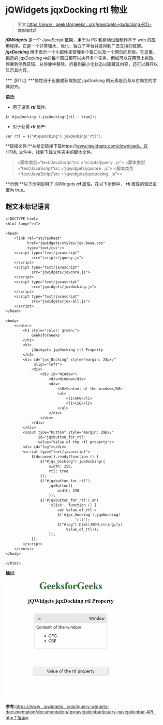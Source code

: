 # jQWidgets jqxDocking rtl 物业

> 原文:[https://www . geeksforgeeks . org/jqwidgets-jqxdocking-RTL-property/](https://www.geeksforgeeks.org/jqwidgets-jqxdocking-rtl-property/)

***jQWidgets*** 是一个 JavaScript 框架，用于为 PC 和移动设备制作基于 web 的应用程序。它是一个非常强大、优化、独立于平台并且得到广泛支持的框架。 ***jqxDocking*** 用于表示一个小部件来管理多个窗口以及一个网页的布局。在这里，指定的 jqxDocking 中的每个窗口都可以执行多个任务，例如可以在网页上拖动、停靠到停靠区域、从停靠中移除、折叠到最小化状态以隐藏其内容，还可以展开以显示其内容。

***【RTL】***属性用于设置或获取指定 jqxDocking 的元素是否与从右向左的字体对齐。

**语法:**

*   用于设置 ***rtl*** 属性:

```
$('#jqxDocking').jqxDocking({rtl : true});  
```

*   对于获得 ***rtl*** 房产:

```
var rtl = $('#jqxDocking').jqxDocking('rtl'); 
```

**链接文件:**从给定链接下载https://www.jqwidgets.com/download/。在 HTML 文件中，找到下载文件夹中的脚本文件。

> <link rel="”stylesheet”" href="”jqwidgets/styles/jqx.base.css”" type="”text/css”">
> <脚本类型=“text/JavaScript”src =“scripts/jquery . js”></脚本>
> <脚本类型=“text/JavaScript”src =“jqwidgets/jqxcore . js”></脚本>
> <脚本类型=“text/JavaScript”src =“jqwidgets/jqxdocking . js”><

**示例:**以下示例说明了 jQWidgets ***rtl*** 属性。在以下示例中， ***rtl*** 属性的值已设置为 true。

## 超文本标记语言

```
<!DOCTYPE html>
<html lang="en">

<head>
    <link rel="stylesheet" 
          href="jqwidgets/styles/jqx.base.css" 
          type="text/css"/>
    <script type="text/javascript" 
            src="scripts/jquery.js">
    </script>
    <script type="text/javascript" 
            src="jqwidgets/jqxcore.js">
    </script>
    <script type="text/javascript" 
            src="jqwidgets/jqxdocking.js">
    </script>
    <script type="text/javascript" 
            src="jqwidgets/jqx-all.js">
    </script>
</head>

<body>
    <center>
        <h1 style="color: green;">
            GeeksforGeeks
        </h1>
        <h3>
            jQWidgets jqxDocking rtl Property
        </h3>
        <div id="jqx_Docking" style="margin: 25px;" 
             align="left">
            <div>
                <div id="Window">
                    <div>Window</div>
                    <div>
                        <h8>Content of the window</h8>
                        <ul>
                            <li>GFG</li>
                            <li>CSE</li>
                        </ul>
                    </div>
                </div>
            </div>
        </div>
        <input type="button" style="margin: 29px;" 
               id="jqxbutton_for_rtl" 
               value="Value of the rtl property"/>
        <div id="log"></div>
        <script type="text/javascript">
            $(document).ready(function () {
                $("#jqx_Docking").jqxDocking({
                    width: 250,
                    rtl: true
                });
                $("#jqxbutton_for_rtl").
                    jqxButton({
                        width: 250
                    });
                $('#jqxbutton_for_rtl').on(
                    'click', function () {
                        var Value_of_rtl =
                        $('#jqx_Docking').jqxDocking(
                                'rtl');
                        $("#log").html(JSON.stringify(
                            Value_of_rtl));
                    });
            });
        </script>
    </center>
</body>

</html>
```

**输出:**

![](img/5d2bc5596d6479441353c41804b8ced4.png)

**参考:**[https://www . jqwidgets . com/jquery-widgets-documentation/documentation/jqxnavigationbar/jquery-navigationbar-API . htm？搜索=](https://www.jqwidgets.com/jquery-widgets-documentation/documentation/jqxdocking/jquery-docking-api.htm?search=)